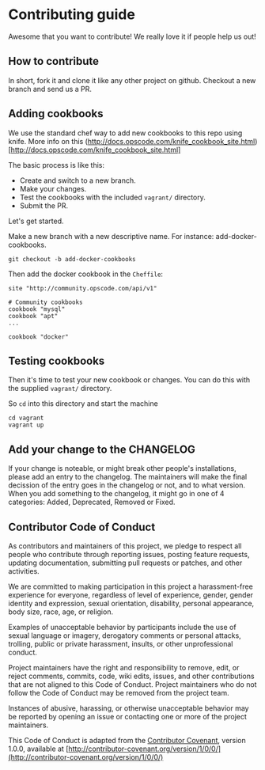 # Contributing guide

Awesome that you want to contribute! We really love it if people help us out!

## How to contribute

In short, fork it and clone it like any other project on github. Checkout a new branch and
send us a PR.

## Adding cookbooks

We use the standard chef way to add new cookbooks to this repo using knife. More
info on this (http://docs.opscode.com/knife_cookbook_site.html)[http://docs.opscode.com/knife_cookbook_site.html]

The basic process is like this:

- Create and switch to a new branch.
- Make your changes.
- Test the cookbooks with the included `vagrant/` directory.
- Submit the PR.

Let's get started.

Make a new branch with a new descriptive name. For instance: add-docker-cookbooks.

```
git checkout -b add-docker-cookbooks
```

Then add the docker cookbook in the `Cheffile`:

```
site "http://community.opscode.com/api/v1"

# Community cookbooks
cookbook "mysql"
cookbook "apt"
...

cookbook "docker"
```

## Testing cookbooks

Then it's time to test your new cookbook or changes. You can do this with the supplied `vagrant/` directory.

So `cd` into this directory and start the machine

```
cd vagrant
vagrant up
```

## Add your change to the CHANGELOG

If your change is noteable, or might break other people's installations, please add an entry to the changelog.
The maintainers will make the final decission of the entry goes in the changelog or not, and to what version.
When you add something to the changelog, it might go in one of 4 categories: Added, Deprecated, Removed or Fixed.

## Contributor Code of Conduct

As contributors and maintainers of this project, we pledge to respect all people who contribute through reporting issues, posting feature requests, updating documentation, submitting pull requests or patches, and other activities.

We are committed to making participation in this project a harassment-free experience for everyone, regardless of level of experience, gender, gender identity and expression, sexual orientation, disability, personal appearance, body size, race, age, or religion.

Examples of unacceptable behavior by participants include the use of sexual language or imagery, derogatory comments or personal attacks, trolling, public or private harassment, insults, or other unprofessional conduct.

Project maintainers have the right and responsibility to remove, edit, or reject comments, commits, code, wiki edits, issues, and other contributions that are not aligned to this Code of Conduct. Project maintainers who do not follow the Code of Conduct may be removed from the project team.

Instances of abusive, harassing, or otherwise unacceptable behavior may be reported by opening an issue or contacting one or more of the project maintainers.

This Code of Conduct is adapted from the [Contributor Covenant](http://contributor-covenant.org), version 1.0.0, available at [http://contributor-covenant.org/version/1/0/0/](http://contributor-covenant.org/version/1/0/0/)
